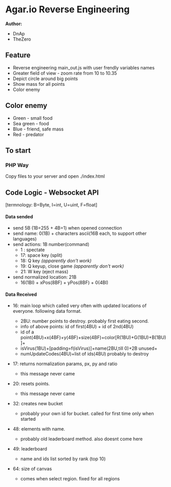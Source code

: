 Agar.io Reverse Engineering
========

**Author:**
 * DnAp
 * TheZero

## Feature ##
 * Reverse engineering main_out.js with user frendly variables names
 * Greater field of view - zoom rate from 10 to 10.35
 * Depict circle around big points
 * Show mass for all points
 * Color enemy

## Color enemy ##
 * Green - small food
 * Sea green - food
 * Blue - friend, safe mass
 * Red - predator

## To start ##

### PHP Way ###
Copy files to your server and open ./index.html

## Code Logic - Websocket API ##
[termnology: B=Byte, I=int, U=uint, F=float]

#### Data sended ####

 * send 5B (1B=255 + 4B=1) when opened connection
 * send name: 0(1B) + characters ascii(16B each, to support other languages)
 * send actions: 1B number(command)
	- 1 : spectate
 	- 17: space key (split)
	- 18: Q key _(apparently don't work)_
	- 19: Q keyup, close game _(apparently don't work)_
	- 21: W key (eject mass)
 * send normalized location: 21B
	- 16(1BI) + xPos(8BF) + yPos(8BF) + 0(4BI)

#### Data Received ####
 * 16: main loop which called very often with updated locations of everyone. following data format.
	- 2BU: number points to destroy. probably first eating second.
	- info of above points: id of first(4BU) + id of 2nd(4BU)
	- id of a point(4BU)+x(4BF)+y(4BF)+size(4BF)+color[R(1BU)+G(1BU)+B(1BU)]+
	- isVirus(1BU)+[padding=f(isVirus)]+name(2BU,till 0)+2B unused+
	- numUpdateCodes(4BU)+list of ids(4BU) probably to destroy

 * 17: returns normalization params, px, py and ratio
	- this message never came
 * 20: resets points.
	- this message never came
 * 32: creates new bucket
	- probably your own id for bucket. called for first time only when started
 * 48: elements with name.
	- probably old leaderboard method.  also doesnt come here
 * 49: leaderboard
	- name and ids list sorted by rank (top 10)
 * 64: size of canvas
	- comes when select region. fixed for all regions
